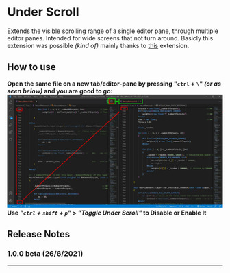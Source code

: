 
#  Under Scroll 

  

Extends the visible scrolling range of a single editor pane, through multiple editor panes. Intended for wide screens that not turn around. Basicly this extension was possible _(kind of)_ mainly thanks to [this](https://marketplace.visualstudio.com/items?itemName=masakit.synchronized-scrolling) extension.

  
## How to use   
**Open the same file on a new tab/editor-pane by pressing   "```ctrl``` + ```\```"  *(or as seen below)* and you are good to go:**
![Example Image](https://github.com/GiorgosXou/under-scroll/raw/master/image.jpg)
**Use _"```ctrl``` + ```shift``` + ```p```" > "Toggle Under Scroll"_ to Disable or Enable It**
##  Release Notes  

###  1.0.0 beta (26/6/2021)

  
 

-----------------------------------------------------------------------------------------------------------
